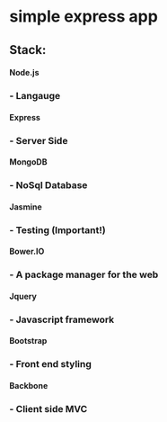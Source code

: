 # simple express app

## Stack:
<h4>Node.js 		 <h3>- Langauge</h3></h4>
<h4>Express		 <h3>- Server Side</h3></h4>
<h4>MongoDB		 <h3>- NoSql Database</h3></h4>
<h4>Jasmine		 <h3>- Testing (Important!)</h3></h4>
<h4>Bower.IO 		 <h3>- A package manager for the web</h3></h4>
<h4>Jquery 		 <h3>- Javascript framework</h3></h4>	
<h4>Bootstrap 	 <h3>- Front end styling</h3></h4>
<h4>Backbone  	 <h3>- Client side MVC</h3></h4>